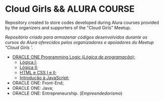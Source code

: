 # Cloud Girls && ALURA COURSE

Repository created to store codes developed during Alura courses provided by the organizers and supporters of the "Cloud Girls" Meetup. 

_Repositório criado para armazenar códigos desenvolvidos durante os cursos do Alura oferecidos pelos organizadores e apoiadores do Meetup "Cloud Girls '._

* [ORACLE ONE Programming Logic (_Lógica de programação_);](https://github.com/joelmaregina/Alura-Couse/tree/master/logicaDeProgramacao)
  * [Lógica I](https://github.com/joelmaregina/Alura-Couse/tree/master/logicaDeProgramacao/L%C3%B3gica%20I);
  * [Lógica II](https://github.com/joelmaregina/Alura-Couse/tree/master/logicaDeProgramacao/L%C3%B3gica%20II);
  * [HTML e CSS I e II](https://github.com/joelmaregina/Alura-Couse/tree/master/logicaDeProgramacao/HTML%20e%20CSS%20-%201%20e%202);
  * [Introdução á JavaScript](https://github.com/joelmaregina/Alura-Couse/tree/master/logicaDeProgramacao/introducao-javascript);
* ORACLE ONE: Front-End;
* ORACLE ONE: Java;
* ORACLE ONE: Entrepreneurship. (_Empreendedorismo_)
